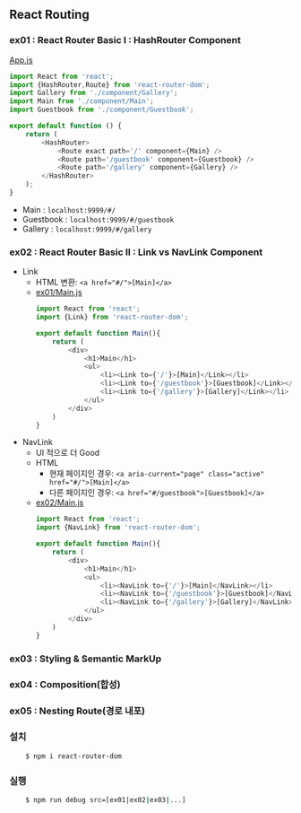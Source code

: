 ## React Routing

### ex01 : React Router Basic I : HashRouter Component
[App.js](src/ex01/App.js)
```js
import React from 'react';
import {HashRouter,Route} from 'react-router-dom';
import Gallery from './component/Gallery';
import Main from './component/Main';
import Guestbook from './component/Guestbook';

export default function () {
    return (
        <HashRouter>
            <Route exact path='/' component={Main} />
            <Route path='/guestbook' component={Guestbook} />
            <Route path='/gallery' component={Gallery} />
        </HashRouter>
    );
}
```
* Main : ```localhost:9999/#/```
* Guestbook : ```localhost:9999/#/guestbook```
* Gallery : ```localhost:9999/#/gallery```

### ex02 : React Router Basic II : Link vs NavLink Component   
* Link
    * HTML 변환: ```<a href="#/">[Main]</a>```
    * [ex01/Main.js](src/ex01/component/Main.js)
        ```js
        import React from 'react';
        import {Link} from 'react-router-dom';

        export default function Main(){
            return (
                <div>
                    <h1>Main</h1>
                    <ul>
                        <li><Link to={'/'}>[Main]</Link></li>
                        <li><Link to={'/guestbook'}>[Guestbook]</Link></li>
                        <li><Link to={'/gallery'}>[Gallery]</Link></li>
                    </ul>
                </div>
            )
        }
        ```
* NavLink
    * UI 적으로 더 Good
    * HTML
        * 현재 페이지인 경우: ```<a aria-current="page" class="active" href="#/">[Main]</a>```
        * 다른 페이지인 경우: ```<a href="#/guestbook">[Guestbook]</a>```
    * [ex02/Main.js](src/ex01/component/Main.js)
        ```js
        import React from 'react';
        import {NavLink} from 'react-router-dom';

        export default function Main(){
            return (
                <div>
                    <h1>Main</h1>
                    <ul>
                        <li><NavLink to={'/'}>[Main]</NavLink></li>
                        <li><NavLink to={'/guestbook'}>[Guestbook]</NavLink></li>
                        <li><NavLink to={'/gallery'}>[Gallery]</NavLink></li>
                    </ul>
                </div>
            )
        }
        ```

### ex03 : Styling & Semantic MarkUp
### ex04 : Composition(합성)
### ex05 : Nesting Route(경로 내포)

### 설치
``` bash
    $ npm i react-router-dom
```


### 실행
```bash
    $ npm run debug src=[ex01|ex02|ex03|...]
```